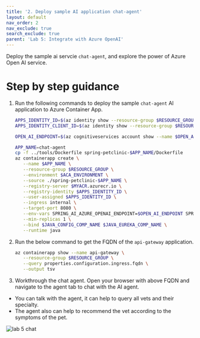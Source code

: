 ```yaml
---
title: '2. Deploy sample AI application chat-agent'
layout: default
nav_order: 2
nav_exclude: true
search_exclude: true
parent: 'Lab 5: Integrate with Azure OpenAI'
---
```


Deploy the sample ai servcie `chat-agent`, and explore the power of Azure Open AI service.

# Step by step guidance

1. Run the following commands to deploy the sample `chat-agent` AI application to Azure Container App.

   ```bash
   APPS_IDENTITY_ID=$(az identity show --resource-group $RESOURCE_GROUP --name $APPS_IDENTITY --query id --output tsv)
   APPS_IDENTITY_CLIENT_ID=$(az identity show --resource-group $RESOURCE_GROUP --name $APPS_IDENTITY --query clientId  --output tsv)

   OPEN_AI_ENDPOINT=$(az cognitiveservices account show --name $OPEN_AI_SERVICE_NAME --resource-group $RESOURCE_GROUP --query properties.endpoint --output tsv)

   APP_NAME=chat-agent
   cp -f ../tools/Dockerfile spring-petclinic-$APP_NAME/Dockerfile
   az containerapp create \
      --name $APP_NAME \
      --resource-group $RESOURCE_GROUP \
      --environment $ACA_ENVIRONMENT \
      --source ./spring-petclinic-$APP_NAME \
      --registry-server $MYACR.azurecr.io \
      --registry-identity $APPS_IDENTITY_ID \
      --user-assigned $APPS_IDENTITY_ID \
      --ingress internal \
      --target-port 8080 \
      --env-vars SPRING_AI_AZURE_OPENAI_ENDPOINT=$OPEN_AI_ENDPOINT SPRING_AI_AZURE_OPENAI_CLIENT_ID=$APPS_IDENTITY_CLIENT_ID JAVA_TOOL_OPTIONS='-javaagent:/applicationinsights-agent.jar' APPLICATIONINSIGHTS_CONNECTION_STRING=$APP_INSIGHTS_CONN APPLICATIONINSIGHTS_CONFIGURATION_CONTENT='{"role": {"name": "'$APP_NAME'"}}' \
      --min-replicas 1 \
      --bind $JAVA_CONFIG_COMP_NAME $JAVA_EUREKA_COMP_NAME \
      --runtime java
   ```

2. Run the below command to get the FQDN of the `api-gateway` application.

   ```bash
   az containerapp show --name api-gateway \
      --resource-group $RESOURCE_GROUP \
      --query properties.configuration.ingress.fqdn \
      --output tsv
   ```

3. Workthrough the chat agent. Open your browser with above FQDN and navigate to the agent tab to chat with the AI agent.

- You can talk with the agent, it can help to query all vets and their specialty.
- The agent also can help to recommend the vet according to the symptoms of the pet.

![lab 5 chat](../../images/acalab-ai-chat.png)
